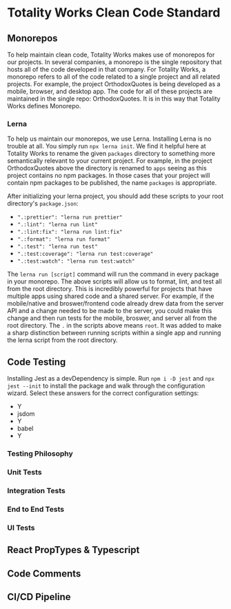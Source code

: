 # Totality Works Clean Code Standard

## Monorepos

To help maintain clean code, Totality Works makes use of monorepos for our projects.
In several companies, a monorepo is the single repository that hosts all of the code developed in that company.
For Totality Works, a monorepo refers to all of the code related to a single project and all related projects.
For example, the project OrthodoxQuotes is being developed as a mobile, browser, and desktop app.
The code for all of these projects are maintained in the single repo: OrthodoxQuotes.
It is in this way that Totality Works defines Monorepo.

### Lerna

To help us maintain our monorepos, we use Lerna. Installing Lerna is no trouble at all.
You simply run `npx lerna init`.
We find it helpful here at Totality Works to rename the given `packages` directory to something more semantically relevant to your current project.
For example, in the project OrthodoxQuotes above the directory is renamed to `apps` seeing as this project contains no npm packages.
In those cases that your project will contain npm packages to be published, the name `packages` is appropriate.

After initializing your lerna project, you should add these scripts to your root directory's `package.json`:
* `".:prettier": "lerna run prettier"`
* `".:lint": "lerna run lint"`
* `".:lint:fix": "lerna run lint:fix"`
* `".:format": "lerna run format"`
* `".:test": "lerna run test"`
* `".:test:coverage": "lerna run test:coverage"`
* `".:test:watch": "lerna run test:watch"`

The `lerna run [script]` command will run the command in every package in your monorepo.
The above scripts will allow us to format, lint, and test all from the root directory.
This is incredibly powerful for projects that have multiple apps using shared code and a shared server.
For example, if the mobile/native and broswer/frontend code already drew data from the server API and a change needed to be made to the server, you could make this change and then run tests for the mobile, broswer, and server all from the root directory.
The `.` in the scripts above means `root`.
It was added to make a sharp distinction between running scripts within a single app and running the lerna script from the root directory.

## Code Testing

Installing Jest as a devDependency is simple.
Run `npm i -D jest` and `npx jest --init` to install the package and walk through the configuration wizard.
Select these answers for the correct configuration settings:
* Y
* jsdom
* Y
* babel
* Y


### Testing Philosophy

### Unit Tests

### Integration Tests

### End to End Tests

### UI Tests

## React PropTypes & Typescript

## Code Comments

## CI/CD Pipeline